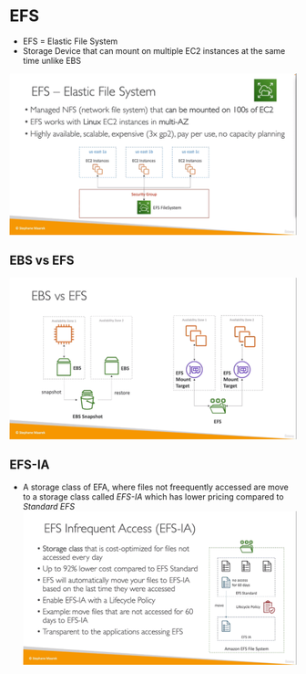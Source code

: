 # EFS 
* EFS = Elastic File System
* Storage Device that can mount on multiple EC2 instances at the same time unlike EBS 

![](img/ef.png)  

## EBS vs EFS
![](img/ebs-vs-efs.png)  

## EFS-IA
* A storage class of EFA, where files not freequently accessed are move to a storage class called _EFS-IA_ which has lower pricing compared to _Standard EFS_
![](img/efs-ia.png)  